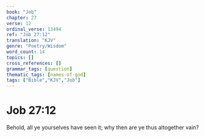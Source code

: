 ```yaml
---
book: "Job"
chapter: 27
verse: 12
ordinal_verse: 13494
ref: "Job 27:12"
translation: "KJV"
genre: "Poetry/Wisdom"
word_count: 14
topics: []
cross_references: []
grammar_tags: [question]
thematic_tags: [names-of-god]
tags: ["Bible","KJV","Job"]
---
```


# Job 27:12

Behold, all ye yourselves have seen it; why then are ye thus altogether vain?
